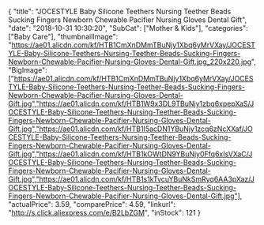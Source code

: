{
	"title": "JOCESTYLE Baby Silicone Teethers Nursing Teether Beads Sucking Fingers Newborn Chewable Pacifier Nursing Gloves Dental Gift",
	"date": "2018-10-31 10:30:20",
	"SubCat": ["Mother & Kids"],
	"categories": ["Baby Care"],
	"thumbnailImage": "https://ae01.alicdn.com/kf/HTB1CmXnDMmTBuNjy1Xbq6yMrVXay/JOCESTYLE-Baby-Silicone-Teethers-Nursing-Teether-Beads-Sucking-Fingers-Newborn-Chewable-Pacifier-Nursing-Gloves-Dental-Gift.jpg_220x220.jpg",
	"BigImage": ["https://ae01.alicdn.com/kf/HTB1CmXnDMmTBuNjy1Xbq6yMrVXay/JOCESTYLE-Baby-Silicone-Teethers-Nursing-Teether-Beads-Sucking-Fingers-Newborn-Chewable-Pacifier-Nursing-Gloves-Dental-Gift.jpg","https://ae01.alicdn.com/kf/HTB1W9x3DL9TBuNjy1zbq6xpepXaS/JOCESTYLE-Baby-Silicone-Teethers-Nursing-Teether-Beads-Sucking-Fingers-Newborn-Chewable-Pacifier-Nursing-Gloves-Dental-Gift.jpg","https://ae01.alicdn.com/kf/HTB1I5acDN1YBuNjy1zcq6zNcXXaf/JOCESTYLE-Baby-Silicone-Teethers-Nursing-Teether-Beads-Sucking-Fingers-Newborn-Chewable-Pacifier-Nursing-Gloves-Dental-Gift.jpg","https://ae01.alicdn.com/kf/HTB1kOWtDN9YBuNjy0Ffq6xIsVXaC/JOCESTYLE-Baby-Silicone-Teethers-Nursing-Teether-Beads-Sucking-Fingers-Newborn-Chewable-Pacifier-Nursing-Gloves-Dental-Gift.jpg","https://ae01.alicdn.com/kf/HTB1s1kTvcuYBuNkSmRyq6AA3pXaz/JOCESTYLE-Baby-Silicone-Teethers-Nursing-Teether-Beads-Sucking-Fingers-Newborn-Chewable-Pacifier-Nursing-Gloves-Dental-Gift.jpg"],
	"actualPrice": 3.59,
	"comparePrice": 4.59,
	"linkurl": "http://s.click.aliexpress.com/e/B2LbZGM",
	"inStock": 121
}
